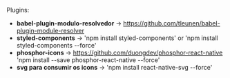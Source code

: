 Plugins:
- **babel-plugin-modulo-resolvedor** -> https://github.com/tleunen/babel-plugin-module-resolver
- **styled-components** -> 'npm install styled-components' or 'npm install styled-components --force'
- **phosphor-icons** -> https://github.com/duongdev/phosphor-react-native 'npm install --save phosphor-react-native --force'
- **svg para consumir os icons** -> 'npm install react-native-svg --force'
